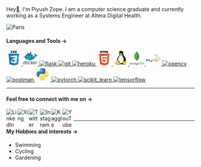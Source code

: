 Hey👋, I'm Piyush Zope. I am a computer science graduate and currently working as a Systems Engineer at Altera Digital Health.


<img src="https://drive.google.com/file/d/1NPCYeBcIFULA7Hxx9Oy_OtzOFLDKawoB/view?usp=share_link" alt="Paris" class="center">


#### Languages and Tools ->
<p align="left"><a href="https://www.w3schools.com/css/" target="_blank"> <img src="https://raw.githubusercontent.com/devicons/devicon/master/icons/css3/css3-original-wordmark.svg" alt="css3" width="40" height="40"/> </a> <a href="https://www.docker.com/" target="_blank"> <img src="https://raw.githubusercontent.com/devicons/devicon/master/icons/docker/docker-original-wordmark.svg" alt="docker" width="40" height="40"/> </a> <a href="https://flask.palletsprojects.com/" target="_blank"> <img src="https://www.vectorlogo.zone/logos/pocoo_flask/pocoo_flask-icon.svg" alt="flask" width="40" height="40"/> </a> <a href="https://git-scm.com/" target="_blank"> <img src="https://www.vectorlogo.zone/logos/git-scm/git-scm-icon.svg" alt="git" width="40" height="40"/> </a> <a href="https://heroku.com" target="_blank"> <img src="https://www.vectorlogo.zone/logos/heroku/heroku-icon.svg" alt="heroku" width="40" height="40"/> </a> <a href="https://www.w3.org/html/" target="_blank"> <img src="https://raw.githubusercontent.com/devicons/devicon/master/icons/html5/html5-original-wordmark.svg" alt="html5" width="40" height="40"/> </a> <a href="https://www.linux.org/" target="_blank"> <img src="https://raw.githubusercontent.com/devicons/devicon/master/icons/linux/linux-original.svg" alt="linux" width="40" height="40"/> </a> <a href="https://www.mongodb.com/" target="_blank"> <img src="https://raw.githubusercontent.com/devicons/devicon/master/icons/mongodb/mongodb-original-wordmark.svg" alt="mongodb" width="40" height="40"/> </a> <a href="https://www.mysql.com/" target="_blank"> <img src="https://raw.githubusercontent.com/devicons/devicon/master/icons/mysql/mysql-original-wordmark.svg" alt="mysql" width="40" height="40"/> </a> <a href="https://opencv.org/" target="_blank"> <img src="https://www.vectorlogo.zone/logos/opencv/opencv-icon.svg" alt="opencv" width="40" height="40"/> </a> <a href="https://postman.com" target="_blank"> <img src="https://www.vectorlogo.zone/logos/getpostman/getpostman-icon.svg" alt="postman" width="40" height="40"/> </a> <a href="https://www.python.org" target="_blank"> <img src="https://raw.githubusercontent.com/devicons/devicon/master/icons/python/python-original.svg" alt="python" width="40" height="40"/> </a> <a href="https://pytorch.org/" target="_blank"> <img src="https://www.vectorlogo.zone/logos/pytorch/pytorch-icon.svg" alt="pytorch" width="40" height="40"/> </a> <a href="https://scikit-learn.org/" target="_blank"> <img src="https://upload.wikimedia.org/wikipedia/commons/0/05/Scikit_learn_logo_small.svg" alt="scikit_learn" width="40" height="40"/> </a> <a href="https://www.tensorflow.org" target="_blank"> <img src="https://www.vectorlogo.zone/logos/tensorflow/tensorflow-icon.svg" alt="tensorflow" width="40" height="40"/> </a> </p>

<hr>

#### Feel free to connect with me on ->

[<img align="left" alt="LinkedIn" width="30px" src="https://www.vectorlogo.zone/logos/linkedin/linkedin-icon.svg"/>][linkedin]
[<img align="left" alt="Xing" width="30px" src="https://www.vectorlogo.zone/logos/xing/xing-icon.svg"/>][Xing]
[<img align="left" alt="Twitter" width="30px" src="https://www.vectorlogo.zone/logos/twitter/twitter-official.svg"/>][Twitter]
[<img align="left" alt="Instagram" width="30px" src="https://www.vectorlogo.zone/logos/instagram/instagram-icon.svg"/>][Instagram]
[<img align="left" alt="Kaggle" width="30px" src="https://www.vectorlogo.zone/logos/kaggle/kaggle-icon.svg"/>][Kaggle]
[<img align="left" alt="YouTube" width="30px" src="https://www.vectorlogo.zone/logos/youtube/youtube-icon.svg"/>][YouTube]
<br>

<hr>

[linkedin]: https://www.linkedin.com/in/piyush-sanjay-zope-0ab59b130/
[Xing]: https://www.xing.com/profile/Piyush_Zope/cv
[Twitter]: https://twitter.com/PiyushZope10
[Instagram]: https://www.instagram.com/piyush_zope10/
[Kaggle]: https://www.kaggle.com/piyushzope
[YouTube]: https://www.youtube.com/channel/UCorrH3pF2SIt86Zc60h4-tQ


#### My Hobbies and interests ->
* Swimming
* Cycling
* Gardening
